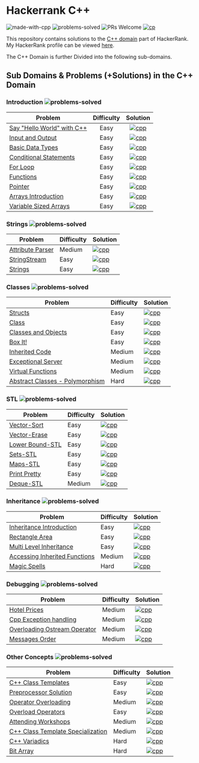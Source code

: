# Hackerrank C++

![made-with-cpp](https://img.shields.io/badge/Made%20with-C++-1f425f.svg)
![problems-solved](https://img.shields.io/badge/Problems%20Solved-20/44-1abc9c.svg)
![PRs Welcome](https://img.shields.io/badge/PRs-welcome-brightgreen.svg)
[![cp](https://img.shields.io/badge/also%20see-competitve%20programming-1f72ff.svg)](https://github.com/anishLearnsToCode/competitive-programming)

This repository contains solutions to the [C++ domain](https://www.hackerrank.com/domains/cpp) 
part of HackerRank. My HackerRank profile can be viewed [here](https://www.hackerrank.com/anishviewer).

The C++ Domain is further Divided into the following sub-domains. 

## Sub Domains & Problems (+Solutions) in the C++ Domain

### Introduction ![problems-solved](https://img.shields.io/badge/Problems%20Solved-9/9-1abc9c.svg)

| Problem | Difficulty | Solution |
|---------|:----------:|:--------:|
| [Say "Hello World" with C++](https://www.hackerrank.com/challenges/cpp-hello-world) | Easy | [![cpp](https://img.icons8.com/color/35/000000/c-plus-plus-logo.png)](introduction/say_hello_world_with_cpp.cpp) |
| [Input and Output](https://www.hackerrank.com/challenges/cpp-input-and-output) | Easy | [![cpp](https://img.icons8.com/color/35/000000/c-plus-plus-logo.png)](introduction/input_and_output.cpp) |
| [Basic Data Types](https://www.hackerrank.com/challenges/c-tutorial-basic-data-types) | Easy | [![cpp](https://img.icons8.com/color/35/000000/c-plus-plus-logo.png)](introduction/basic_data_types.cpp) |
| [Conditional Statements](https://www.hackerrank.com/challenges/c-tutorial-conditional-if-else) | Easy | [![cpp](https://img.icons8.com/color/35/000000/c-plus-plus-logo.png)](introduction/conditional_statements.cpp) |
| [For Loop](https://www.hackerrank.com/challenges/c-tutorial-for-loop) | Easy | [![cpp](https://img.icons8.com/color/35/000000/c-plus-plus-logo.png)](introduction/for_loop.cpp) |
| [Functions](https://www.hackerrank.com/challenges/c-tutorial-functions) | Easy | [![cpp](https://img.icons8.com/color/35/000000/c-plus-plus-logo.png)](introduction/functions.cpp) |
| [Pointer](https://www.hackerrank.com/challenges/c-tutorial-pointer) | Easy | [![cpp](https://img.icons8.com/color/35/000000/c-plus-plus-logo.png)](introduction/pointer.cpp) |
| [Arrays Introduction](https://www.hackerrank.com/challenges/arrays-introduction) | Easy | [![cpp](https://img.icons8.com/color/35/000000/c-plus-plus-logo.png)](introduction/arrays_introduction.cpp) |
| [Variable Sized Arrays](https://www.hackerrank.com/challenges/variable-sized-arrays) | Easy | [![cpp](https://img.icons8.com/color/35/000000/c-plus-plus-logo.png)](introduction/variable_size_arrays.cpp) |


### Strings ![problems-solved](https://img.shields.io/badge/Problems%20Solved-3/3-1abc9c.svg)

| Problem | Difficulty | Solution |
|---------|------------|----------|
| [Attribute Parser](https://www.hackerrank.com/challenges/attribute-parser) | Medium | [![cpp](https://img.icons8.com/color/35/000000/c-plus-plus-logo.png)](strings/attribute_parser.cpp)
| [StringStream](https://www.hackerrank.com/challenges/c-tutorial-stringstream) | Easy | [![cpp](https://img.icons8.com/color/35/000000/c-plus-plus-logo.png)](strings/string_stream.cpp)
| [Strings](https://www.hackerrank.com/challenges/c-tutorial-strings) | Easy | [![cpp](https://img.icons8.com/color/35/000000/c-plus-plus-logo.png)](strings/strings.cpp)

### Classes ![problems-solved](https://img.shields.io/badge/Problems%20Solved-8/8-1abc9c.svg)

| Problem | Difficulty | Solution |
|---------|------------|----------|
| [Structs](https://www.hackerrank.com/challenges/c-tutorial-struct) | Easy | [![cpp](https://img.icons8.com/color/35/000000/c-plus-plus-logo.png)](classes/structs.cpp) |
| [Class](https://www.hackerrank.com/challenges/c-tutorial-class) | Easy | [![cpp](https://img.icons8.com/color/35/000000/c-plus-plus-logo.png)](classes/class.cpp) |
| [Classes and Objects](https://www.hackerrank.com/challenges/classes-objects) | Easy | [![cpp](https://img.icons8.com/color/35/000000/c-plus-plus-logo.png)](classes/classes_and_objects.cpp) |
| [Box It!](https://www.hackerrank.com/challenges/box-it) | Easy | [![cpp](https://img.icons8.com/color/35/000000/c-plus-plus-logo.png)](classes/box_it.cpp) |
| [Inherited Code](https://www.hackerrank.com/challenges/inherited-code) | Medium | [![cpp](https://img.icons8.com/color/35/000000/c-plus-plus-logo.png)](classes/inherited_code.cpp) |
| [Exceptional Server](https://www.hackerrank.com/challenges/exceptional-server) | Medium | [![cpp](https://img.icons8.com/color/35/000000/c-plus-plus-logo.png)](classes/exceptional_server.cpp) |
| [Virtual Functions](https://www.hackerrank.com/challenges/virtual-functions) | Medium | [![cpp](https://img.icons8.com/color/35/000000/c-plus-plus-logo.png)](classes/virtual_functions.cpp) |
| [Abstract Classes - Polymorphism](https://www.hackerrank.com/challenges/abstract-classes-polymorphism) | Hard | [![cpp](https://img.icons8.com/color/35/000000/c-plus-plus-logo.png)](classes/abstract_classes_polymorphism.cpp) |

### STL ![problems-solved](https://img.shields.io/badge/Problems%20Solved-0/7-1abc9c.svg)

| Problem | Difficulty | Solution |
|---------|------------|----------|
| [Vector-Sort](https://www.hackerrank.com/challenges/vector-sort) | Easy | [![cpp](https://img.icons8.com/color/35/000000/c-plus-plus-logo.png)](stl/vector_sort.cpp) |
| [Vector-Erase](https://www.hackerrank.com/challenges/vector-erase) | Easy | [![cpp](https://img.icons8.com/color/35/000000/c-plus-plus-logo.png)](stl/vector_erase.cpp) |
| [Lower Bound-STL](https://www.hackerrank.com/challenges/cpp-lower-bound) | Easy | [![cpp](https://img.icons8.com/color/35/000000/c-plus-plus-logo.png)](stl/lower_bound_stl.cpp) |
| [Sets-STL](https://www.hackerrank.com/challenges/cpp-sets) | Easy | [![cpp](https://img.icons8.com/color/35/000000/c-plus-plus-logo.png)](stl/set_stl.cpp) |
| [Maps-STL](https://www.hackerrank.com/challenges/cpp-maps) | Easy | [![cpp](https://img.icons8.com/color/35/000000/c-plus-plus-logo.png)](stl/) |
| [Print Pretty](https://www.hackerrank.com/challenges/prettyprint) | Easy | [![cpp](https://img.icons8.com/color/35/000000/c-plus-plus-logo.png)](stl/) |
| [Deque-STL](https://www.hackerrank.com/challenges/deque-stl) | Medium | [![cpp](https://img.icons8.com/color/35/000000/c-plus-plus-logo.png)](stl/) |

### Inheritance ![problems-solved](https://img.shields.io/badge/Problems%20Solved-0/5-1abc9c.svg)

| Problem | Difficulty | Solution |
|---------|------------|----------|
| [Inheritance Introduction](https://www.hackerrank.com/challenges/inheritance-introduction) | Easy | [![cpp](https://img.icons8.com/color/35/000000/c-plus-plus-logo.png)]() | 
| [Rectangle Area](https://www.hackerrank.com/challenges/rectangle-area) | Easy | [![cpp](https://img.icons8.com/color/35/000000/c-plus-plus-logo.png)]() | 
| [Multi Level Inheritance](https://www.hackerrank.com/challenges/multi-level-inheritance-cpp) | Easy | [![cpp](https://img.icons8.com/color/35/000000/c-plus-plus-logo.png)]() | 
| [Accessing Inherited Functions](https://www.hackerrank.com/challenges/accessing-inherited-functions) | Medium | [![cpp](https://img.icons8.com/color/35/000000/c-plus-plus-logo.png)]() | 
| [Magic Spells](https://www.hackerrank.com/challenges/magic-spells) | Hard | [![cpp](https://img.icons8.com/color/35/000000/c-plus-plus-logo.png)]() | 

### Debugging ![problems-solved](https://img.shields.io/badge/Problems%20Solved-0/4-1abc9c.svg)

| Problem | Difficulty | Solution |
|---------|------------|----------|
| [Hotel Prices](https://www.hackerrank.com/challenges/hotel-prices) | Medium | [![cpp](https://img.icons8.com/color/35/000000/c-plus-plus-logo.png)]()
| [Cpp Exception handling](https://www.hackerrank.com/challenges/cpp-exception-handling) | Medium | [![cpp](https://img.icons8.com/color/35/000000/c-plus-plus-logo.png)]()
| [Overloading Ostream Operator](https://www.hackerrank.com/challenges/overloading-ostream-operator) | Medium | [![cpp](https://img.icons8.com/color/35/000000/c-plus-plus-logo.png)]()
| [Messages Order](https://www.hackerrank.com/challenges/messages-order) | Medium | [![cpp](https://img.icons8.com/color/35/000000/c-plus-plus-logo.png)]()

### Other Concepts ![problems-solved](https://img.shields.io/badge/Problems%20Solved-0/8-1abc9c.svg)

| Problem | Difficulty | Solution |
|---------|------------|----------|
| [C++ Class Templates](https://www.hackerrank.com/challenges/c-class-templates) | Easy | [![cpp](https://img.icons8.com/color/35/000000/c-plus-plus-logo.png)]() |
| [Preprocessor Solution](https://www.hackerrank.com/challenges/preprocessor-solution) | Easy | [![cpp](https://img.icons8.com/color/35/000000/c-plus-plus-logo.png)]() |
| [Operator Overloading](https://www.hackerrank.com/challenges/operator-overloading) | Medium | [![cpp](https://img.icons8.com/color/35/000000/c-plus-plus-logo.png)]() |
| [Overload Operators](https://www.hackerrank.com/challenges/overload-operators) | Easy | [![cpp](https://img.icons8.com/color/35/000000/c-plus-plus-logo.png)]() |
| [Attending Workshops](https://www.hackerrank.com/challenges/attending-workshops) | Medium | [![cpp](https://img.icons8.com/color/35/000000/c-plus-plus-logo.png)]() |
| [C++ Class Template Specialization](https://www.hackerrank.com/challenges/cpp-class-template-specialization) | Medium | [![cpp](https://img.icons8.com/color/35/000000/c-plus-plus-logo.png)]() |
| [C++ Variadics]() | Hard | [![cpp](https://img.icons8.com/color/35/000000/c-plus-plus-logo.png)]() |
| [Bit Array](https://www.hackerrank.com/challenges/bitset-1) | Hard | [![cpp](https://img.icons8.com/color/35/000000/c-plus-plus-logo.png)]() |
